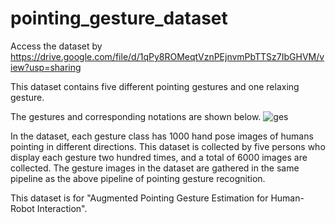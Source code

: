 # pointing_gesture_dataset

Access the dataset by https://drive.google.com/file/d/1qPy8ROMeqtVznPEjnvmPbTTSz7IbGHVM/view?usp=sharing

This dataset contains five different pointing gestures and one relaxing gesture.

The gestures and corresponding notations are shown below.
![ges](https://user-images.githubusercontent.com/29255976/153866344-61ff236d-1884-4de7-9164-6fafe01c30eb.png)

In the dataset, each gesture class has 1000 hand pose images of humans pointing in different directions. This dataset is collected by five persons who display each gesture two hundred times, and a total of 6000 images are collected. The gesture images in the dataset are gathered in the same pipeline as the above pipeline of pointing gesture recognition. 

This dataset is for "Augmented Pointing Gesture Estimation for Human-Robot Interaction".
